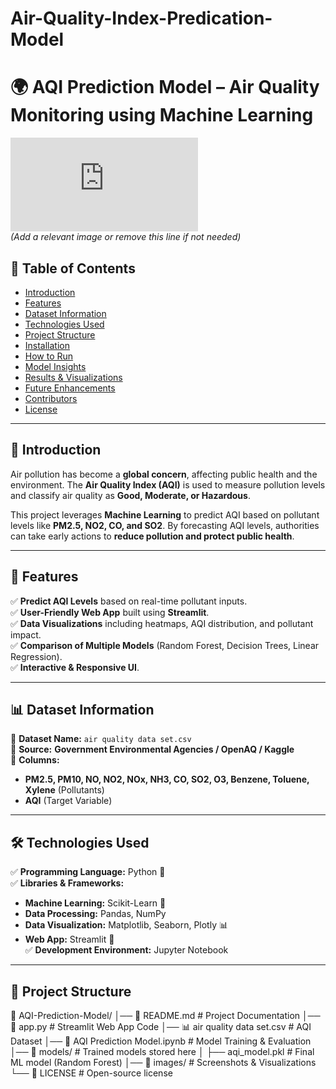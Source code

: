 # Air-Quality-Index-Predication-Model
# 🌍 AQI Prediction Model – Air Quality Monitoring using Machine Learning

![AQI Banner](https://www.freepik.com/premium-photo/air-pollution-smog-over-city-skyline-environmental-disaster-concept_13223237.htm)  
*(Add a relevant image or remove this line if not needed)*  

## 📌 Table of Contents
- [Introduction](#introduction)
- [Features](#features)
- [Dataset Information](#dataset-information)
- [Technologies Used](#technologies-used)
- [Project Structure](#project-structure)
- [Installation](#installation)
- [How to Run](#how-to-run)
- [Model Insights](#model-insights)
- [Results & Visualizations](#results--visualizations)
- [Future Enhancements](#future-enhancements)
- [Contributors](#contributors)
- [License](#license)

---

## 📌 Introduction
Air pollution has become a **global concern**, affecting public health and the environment. The **Air Quality Index (AQI)** is used to measure pollution levels and classify air quality as **Good, Moderate, or Hazardous**.  

This project leverages **Machine Learning** to predict AQI based on pollutant levels like **PM2.5, NO2, CO, and SO2**. By forecasting AQI levels, authorities can take early actions to **reduce pollution and protect public health**.  

---

## 🔹 Features
✅ **Predict AQI Levels** based on real-time pollutant inputs.  
✅ **User-Friendly Web App** built using **Streamlit**.  
✅ **Data Visualizations** including heatmaps, AQI distribution, and pollutant impact.  
✅ **Comparison of Multiple Models** (Random Forest, Decision Trees, Linear Regression).  
✅ **Interactive & Responsive UI**.  

---

## 📊 Dataset Information
📌 **Dataset Name:** `air quality data set.csv`  
📌 **Source:** **Government Environmental Agencies / OpenAQ / Kaggle**  
📌 **Columns:**  
- **PM2.5, PM10, NO, NO2, NOx, NH3, CO, SO2, O3, Benzene, Toluene, Xylene** (Pollutants)  
- **AQI** (Target Variable)  

---

## 🛠 Technologies Used
✅ **Programming Language:** Python 🐍  
✅ **Libraries & Frameworks:**  
   - **Machine Learning:** Scikit-Learn 🤖  
   - **Data Processing:** Pandas, NumPy  
   - **Data Visualization:** Matplotlib, Seaborn, Plotly 📊  
   - **Web App:** Streamlit 🚀  
✅ **Development Environment:** Jupyter Notebook  

---

## 📁 Project Structure

📂 AQI-Prediction-Model/ │── 📄 README.md # Project Documentation │── 📜 app.py # Streamlit Web App Code │── 📊 air quality data set.csv # AQI Dataset │── 📜 AQI Prediction Model.ipynb # Model Training & Evaluation │── 📂 models/ # Trained models stored here │ ├── aqi_model.pkl # Final ML model (Random Forest) │── 📂 images/ # Screenshots & Visualizations └── 🔗 LICENSE # Open-source license
